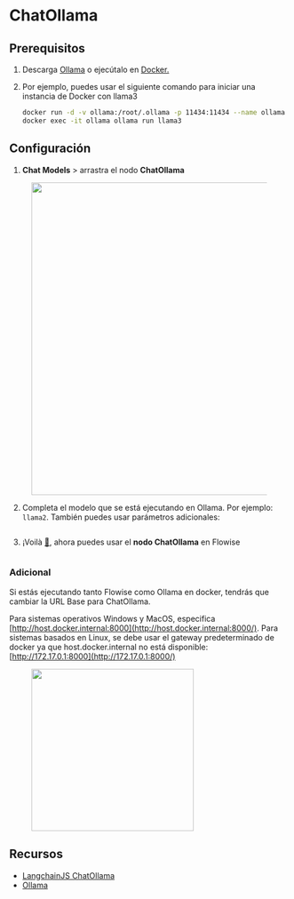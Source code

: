 # ChatOllama

## Prerequisitos

1. Descarga [Ollama](https://github.com/ollama/ollama) o ejecútalo en [Docker.](https://hub.docker.com/r/ollama/ollama)&#x20;
2.  Por ejemplo, puedes usar el siguiente comando para iniciar una instancia de Docker con llama3

    ```bash
    docker run -d -v ollama:/root/.ollama -p 11434:11434 --name ollama ollama/ollama
    docker exec -it ollama ollama run llama3
    ```

## Configuración

1. **Chat Models** > arrastra el nodo **ChatOllama**

<figure><img src="../../../.gitbook/assets/image--139-.png" alt="" width="563"><figcaption></figcaption></figure>

2. Completa el modelo que se está ejecutando en Ollama. Por ejemplo: `llama2`. También puedes usar parámetros adicionales:

<figure><img src="../../../.gitbook/assets/image--140-.png" alt=""><figcaption></figcaption></figure>

3. ¡Voilà [🎉](https://emojipedia.org/party-popper/), ahora puedes usar el **nodo ChatOllama** en Flowise

<figure><img src="../../../.gitbook/assets/image--141-.png" alt=""><figcaption></figcaption></figure>

### Adicional

Si estás ejecutando tanto Flowise como Ollama en docker, tendrás que cambiar la URL Base para ChatOllama.

Para sistemas operativos Windows y MacOS, especifica [http://host.docker.internal:8000](http://host.docker.internal:8000/). Para sistemas basados en Linux, se debe usar el gateway predeterminado de docker ya que host.docker.internal no está disponible: [http://172.17.0.1:8000](http://172.17.0.1:8000/)

<figure><img src="../../../.gitbook/assets/image--142-.png" alt="" width="292"><figcaption></figcaption></figure>

## Recursos

* [LangchainJS ChatOllama](https://js.langchain.com/docs/integrations/chat/ollama)
* [Ollama](https://github.com/ollama/ollama)
